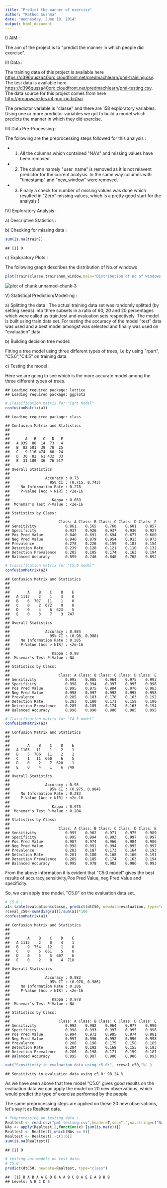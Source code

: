 ```yaml
---
title: "Predict the manner of exercise"
author: "Rathod Sushma"
date: "Wednesday, June 18, 2014"
output: html_document
---
```

I) AIM :

The aim of the project is to "predict the manner in which people did exercise".

II) Data :

The training data of this project is available here <https://d396qusza40orc.cloudfront.net/predmachlearn/pml-training.csv>. 
The test data is available here <https://d396qusza40orc.cloudfront.net/predmachlearn/pml-testing.csv>.
The data source for this project comes from here <http://groupware.les.inf.puc-rio.br/har>.

The predictor variable is "classe" and there are 158 exploratory variables.
Using one or more predictor variables we got to build a model which predicts the manner in which they did exercise. 

III) Data Pre-Processing :

The following are the preprocessing steps followed for this analysis :

* 1. All the columns which contained "NA's" and missing values have been removed. 
* 2. The column namely "user_name" is removed as it is not relavent predictor for the current analysis. In the same way columns with "timestamp" and "new_window" were removed.
* 3. Finally a check for number of missing values was done which resulted in "Zero" missing values, which is a pretty good start for the analysis !


IV) Exploratory Analysis :

a) Descriptive Statistics :



b) Checking for missing data :


```r
sum(is.na(train))
```

```
## [1] 0
```

c) Exploratory Plots :

The following graph describes the distribution of No.of windows 


```r
plot(train$classe,train$num_window,main="Distribution of no of windows wrt Class",xlab="Classe",ylab="No.of Windows")
```

![plot of chunk unnamed-chunk-3](figure/unnamed-chunk-3.png) 

V) Statistical Prediction/Modelling :

a) Splitting the data :
The actual training data set was randomly splitted (by setting seeds) into three subsets in a ratio of 60, 20 and 20 percentages which were called as train,test and evaluation sets respectively. The model is built using train data set. For testing the accuracy of the model "test" data was used and a best model amongst was selected and finally was used on "evaluation" data. 


 
b) Building decision tree model:

Fitting a tree model using three different types of trees,.i.e by using "rpart", "C5.0","C4.5" on training data.



c) Testing the model :

Here we are going to see which is the more accurate model among the three different types of trees. 


```
## Loading required package: lattice
## Loading required package: ggplot2
```


```r
# Classification matrix for "Cart Model"
confusionMatrix(a1)
```

```
## Loading required package: class
```

```
## Confusion Matrix and Statistics
## 
##    
##       A   B   C   D   E
##   A 939  88  14  73   4
##   B  82 501  39  78  25
##   C   9 116 474  60  24
##   D  30  82  61 432  33
##   E  31 100  36  76 517
## 
## Overall Statistics
##                                         
##                Accuracy : 0.73          
##                  95% CI : (0.715, 0.743)
##     No Information Rate : 0.278         
##     P-Value [Acc > NIR] : <2e-16        
##                                         
##                   Kappa : 0.659         
##  Mcnemar's Test P-Value : <2e-16        
## 
## Statistics by Class:
## 
##                      Class: A Class: B Class: C Class: D Class: E
## Sensitivity             0.861    0.565    0.760    0.601    0.857
## Specificity             0.937    0.926    0.937    0.936    0.927
## Pos Pred Value          0.840    0.691    0.694    0.677    0.680
## Neg Pred Value          0.946    0.879    0.954    0.913    0.973
## Prevalence              0.278    0.226    0.159    0.183    0.154
## Detection Rate          0.239    0.128    0.121    0.110    0.132
## Detection Prevalence    0.285    0.185    0.174    0.163    0.194
## Balanced Accuracy       0.899    0.746    0.848    0.768    0.892
```

```r
# Classification matrix for "C5.0 model"
confusionMatrix(a2)
```

```
## Confusion Matrix and Statistics
## 
##    
##        A    B    C    D    E
##   A 1112    2    1    3    0
##   B    6  707   11    1    0
##   C    0    2  672    9    0
##   D    0    4    6  623    5
##   E    0    3    7    3  747
## 
## Overall Statistics
##                                        
##                Accuracy : 0.984        
##                  95% CI : (0.98, 0.988)
##     No Information Rate : 0.285        
##     P-Value [Acc > NIR] : <2e-16       
##                                        
##                   Kappa : 0.98         
##  Mcnemar's Test P-Value : NA           
## 
## Statistics by Class:
## 
##                      Class: A Class: B Class: C Class: D Class: E
## Sensitivity             0.995    0.985    0.964    0.975    0.993
## Specificity             0.998    0.994    0.997    0.995    0.996
## Pos Pred Value          0.995    0.975    0.984    0.976    0.983
## Neg Pred Value          0.998    0.997    0.992    0.995    0.998
## Prevalence              0.285    0.183    0.178    0.163    0.192
## Detection Rate          0.283    0.180    0.171    0.159    0.190
## Detection Prevalence    0.285    0.185    0.174    0.163    0.194
## Balanced Accuracy       0.996    0.990    0.980    0.985    0.995
```

```r
# Classification matrix for "C4.5 model"
confusionMatrix(a3)
```

```
## Confusion Matrix and Statistics
## 
##    
##        A    B    C    D    E
##   A 1103   11    1    2    1
##   B    5  706   11    2    1
##   C    1   11  660    6    5
##   D    0    2    7  628    1
##   E    0    4    1    6  749
## 
## Overall Statistics
##                                         
##                Accuracy : 0.98          
##                  95% CI : (0.975, 0.984)
##     No Information Rate : 0.283         
##     P-Value [Acc > NIR] : <2e-16        
##                                         
##                   Kappa : 0.975         
##  Mcnemar's Test P-Value : 0.204         
## 
## Statistics by Class:
## 
##                      Class: A Class: B Class: C Class: D Class: E
## Sensitivity             0.995    0.962    0.971    0.975    0.989
## Specificity             0.995    0.994    0.993    0.997    0.997
## Pos Pred Value          0.987    0.974    0.966    0.984    0.986
## Neg Pred Value          0.998    0.991    0.994    0.995    0.997
## Prevalence              0.283    0.187    0.173    0.164    0.193
## Detection Rate          0.281    0.180    0.168    0.160    0.191
## Detection Prevalence    0.285    0.185    0.174    0.163    0.194
## Balanced Accuracy       0.995    0.978    0.982    0.986    0.993
```

From the above information it is evident that "C5.0 model" gives the best results of accuracy,sensitivity,Pos Pred Value, neg Pred Value and specificity.

So, we can apply tree model, "C5.0" on the evaluation data set.


```r
# C5.0 :
a1<-table(evaluation$classe, predict(dtC50, newdata=evaluation, type="class"))
rceval_c50<-sum(diag(a1))/sum(a1)*100
confusionMatrix(a1)
```

```
## Confusion Matrix and Statistics
## 
##    
##        A    B    C    D    E
##   A 1115    2    0    4    1
##   B    9  754   12    1    0
##   C    0    5  661    5    0
##   D    0    5    5  607    6
##   E    0    2    8    4  718
## 
## Overall Statistics
##                                         
##                Accuracy : 0.982         
##                  95% CI : (0.978, 0.986)
##     No Information Rate : 0.286         
##     P-Value [Acc > NIR] : <2e-16        
##                                         
##                   Kappa : 0.978         
##  Mcnemar's Test P-Value : NA            
## 
## Statistics by Class:
## 
##                      Class: A Class: B Class: C Class: D Class: E
## Sensitivity             0.992    0.982    0.964    0.977    0.990
## Specificity             0.998    0.993    0.997    0.995    0.996
## Pos Pred Value          0.994    0.972    0.985    0.974    0.981
## Neg Pred Value          0.997    0.996    0.992    0.996    0.998
## Prevalence              0.286    0.196    0.175    0.158    0.185
## Detection Rate          0.284    0.192    0.168    0.155    0.183
## Detection Prevalence    0.286    0.198    0.171    0.159    0.187
## Balanced Accuracy       0.995    0.987    0.980    0.986    0.993
```

```r
cat("Sensitivity in evaluation data using c5.0:", rceval_c50,"%" )
```

```
## Sensitivity in evaluation data using c5.0: 98.24 %
```

As we have seen above that tree model "C5.0" gives good results on the evaluation data we can apply the model on 20 new observations, which would predict the type of exercise performed by the people. 

The same preprocessing steps are applied on these 20 new observations, let's say it as Realtest data.


```r
# Preprocessing on testing data :
Realtest <- read.csv("pml-testing.csv",header=T,sep=",",na.string=c("NA",""))
NAs <- apply(Realtest,2,function(x) {sum(is.na(x))})
Realtest <- Realtest[,which(NAs == 0)]
Realtest <- Realtest[,-c(1:6)]
sum(is.na(Realtest))
```

```
## [1] 0
```

```r
# testing our models on test data:
# C5.0 :
predict(dtC50, newdata=Realtest, type="class")
```

```
##  [1] B A B A A E D B A A B C B A E E A B B B
## Levels: A B C D E
```
 


